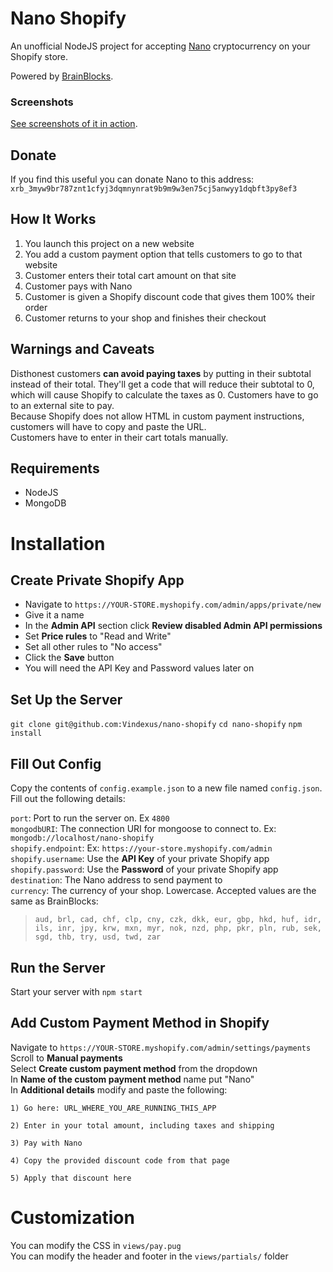 # Nano Shopify
An unofficial NodeJS project for accepting [Nano](https://nano.org) cryptocurrency on your Shopify store.

Powered by [BrainBlocks](https://brainblocks.io).


### Screenshots
[See screenshots of it in action](https://github.com/Vindexus/nano-shopify/blob/master/screenshots.md).

## Donate
If you find this useful you can donate Nano to this address:  
`xrb_3myw9br787znt1cfyj3dqmnynrat9b9m9w3en75cj5anwyy1dqbft3py8ef3`

## How It Works
1. You launch this project on a new website
2. You add a custom payment option that tells customers to go to that website
3. Customer enters their total cart amount on that site
4. Customer pays with Nano
5. Customer is given a Shopify discount code that gives them 100% their order
5. Customer returns to your shop and finishes their checkout

## Warnings and Caveats
Disthonest customers **can avoid paying taxes** by putting in their subtotal instead of their total. They'll get a code that will reduce their subtotal to 0, which will cause Shopify to calculate the taxes as 0.
Customers have to go to an external site to pay.  
Because Shopify does not allow HTML in custom payment instructions, customers will have to copy and paste the URL.  
Customers have to enter in their cart totals manually.

## Requirements
 - NodeJS
 - MongoDB

# Installation

## Create Private Shopify App
 - Navigate to `https://YOUR-STORE.myshopify.com/admin/apps/private/new`
 - Give it a name
 - In the **Admin API** section click **Review disabled Admin API permissions**
 - Set **Price rules** to "Read and Write"
 - Set all other rules to "No access"
 - Click the **Save** button
 - You will need the API Key and Password values later on

## Set Up the Server
`git clone git@github.com:Vindexus/nano-shopify`
`cd nano-shopify`
`npm install`

## Fill Out Config
Copy the contents of `config.example.json` to a new file named `config.json`. Fill out the following details:

`port`: Port to run the server on. Ex `4800`  
`mongodbURI`: The connection URI for mongoose to connect to. Ex: `mongodb://localhost/nano-shopify`  
`shopify.endpoint`: Ex: `https://your-store.myshopify.com/admin`  
`shopify.username`: Use the **API Key** of your private Shopify app  
`shopify.password`: Use the **Password** of your private Shopify app  
`destination`: The Nano address to send payment to  
`currency`: The currency of your shop. Lowercase. Accepted values are the same as BrainBlocks:

>```
>aud, brl, cad, chf, clp, cny, czk, dkk, eur, gbp, hkd, huf, idr, ils, inr, jpy, krw, mxn, myr, nok, nzd, php, pkr, pln, rub, sek, sgd, thb, try, usd, twd, zar
>```

## Run the Server
Start your server with `npm start`

## Add Custom Payment Method in Shopify
Navigate to `https://YOUR-STORE.myshopify.com/admin/settings/payments`  
Scroll to **Manual payments**  
Select **Create custom payment method** from the dropdown  
In **Name of the custom payment method** name put "Nano"  
In **Additional details** modify and paste the following: 
```
1) Go here: URL_WHERE_YOU_ARE_RUNNING_THIS_APP

2) Enter in your total amount, including taxes and shipping

3) Pay with Nano

4) Copy the provided discount code from that page

5) Apply that discount here
```

# Customization
You can modify the CSS in `views/pay.pug`  
You can modify the header and footer in the `views/partials/` folder
